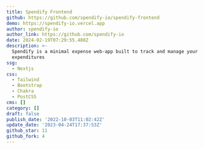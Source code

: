 ```yaml
---
title: Spendify Frontend
github: https://github.com/spendify-io/spendify-frontend
demo: https://spendify-io.vercel.app
author: spendify-io
author_link: https://github.com/spendify-io
date: 2024-02-19T07:29:55.488Z
description: >-
  Spendify is a minimal expense web-app built to track and manage your
  expenditures
ssg:
  - Nextjs
css:
  - Tailwind
  - Bootstrap
  - Chakra
  - PostCSS
cms: []
category: []
draft: false
publish_date: '2022-10-03T11:02:42Z'
update_date: '2023-04-24T17:37:53Z'
github_star: 11
github_fork: 4
---
```


